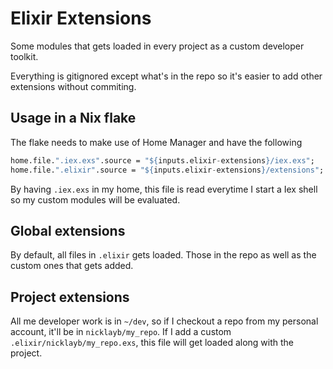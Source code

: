 # Elixir Extensions

Some modules that gets loaded in every project as a custom developer toolkit.

Everything is gitignored except what's in the repo so it's easier to add other extensions without commiting.

## Usage in a Nix flake

The flake needs to make use of Home Manager and have the following

```nix
home.file.".iex.exs".source = "${inputs.elixir-extensions}/iex.exs";
home.file.".elixir".source = "${inputs.elixir-extensions}/extensions";
```

By having `.iex.exs` in my home, this file is read everytime I start a Iex shell so my custom modules will be evaluated.

## Global extensions

By default, all files in `.elixir` gets loaded. Those in the repo as well as the custom ones that gets added.

## Project extensions

All me developer work is in `~/dev`, so if I checkout a repo from my personal account, it'll be in `nicklayb/my_repo`. If I add a custom `.elixir/nicklayb/my_repo.exs`, this file will get loaded along with the project.


